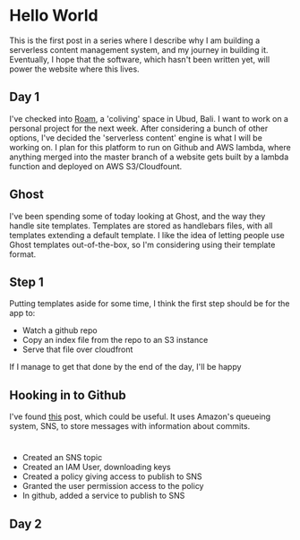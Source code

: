 # Hello World

This is the first post in a series where I describe why I am building a serverless content management system, and my journey in building it.  Eventually, I hope that the software, which hasn't been written yet, will power the website where this lives.

## Day 1

I've checked into [Roam](http://roam.co), a 'coliving' space in Ubud, Bali.  I want to work on a personal project for the next week.  After considering a bunch of other options, I've decided the 'serverless content' engine is what I will be working on.  I plan for this platform to run on Github and AWS lambda, where anything merged into the master branch of a website gets built by a lambda function and deployed on AWS S3/Cloudfount.

## Ghost

I've been spending some of today looking at Ghost, and the way they handle site templates.  Templates are stored as handlebars files, with all templates extending a default template.  I like the idea of letting people use Ghost templates out-of-the-box, so I'm considering using their template format.

## Step 1

Putting templates aside for some time, I think the first step should be for the app to:

* Watch a github repo
* Copy an index file from the repo to an S3 instance
* Serve that file over cloudfront

If I manage to get that done by the end of the day, I'll be happy

## Hooking in to Github

I've found [this](https://aws.amazon.com/blogs/compute/dynamic-github-actions-with-aws-lambda/) post, which could be useful.  It uses Amazon's queueing system, SNS, to store messages with information about commits.

# 

* Created an SNS topic
* Created an IAM User, downloading keys
* Created a policy giving access to publish to SNS
* Granted the user permission access to the policy
* In github, added a service to publish to SNS

## Day 2
